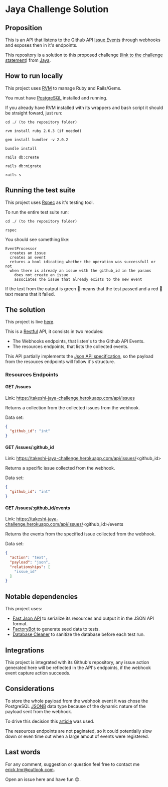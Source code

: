 # Jaya Challenge Solution

## Proposition

This is an API that listens to the Github API [Issue Events](https://developer.github.com/v3/activity/events/types/#issuesevent "Github API's documentation") through webhooks and exposes then in it's endpoints.

This repository is a solution to this proposed challenge ([link to the challenge statement](https://takeshi-jaya-challenge.herokuapp.com/developer-test-v2.1.pdf "Repository problem statement")) from [Jaya](https://jaya.tech/ "Jaya's Homepage").

## How to run locally

This project uses [RVM](https://rvm.io/ "RVM's Homepage") to manage Ruby and Rails/Gems.

You must have [PostgreSQL](https://www.postgresql.org/ "PostgreSQL's Homepage") installed and running.

If you already have RVM installed with its wrappers and bash script it should be straight foward, just run:

```
cd ./ (to the repository folder)

rvm install ruby 2.6.3 (if needed)

gem install bundler -v 2.0.2

bundle install

rails db:create

rails db:migrate

rails s
```

## Running the test suite

This project uses [Rspec](https://rspec.info/ "Rspec's Homepage") as it's testing tool.

To run the entire test suite run:

```
cd ./ (to the repository folder)

rspec
```

You should see something like:

```
EventProcessor
  creates an issue
  creates an event
  returns a bool idicating whether the operation was successfull or not
  when there is already an issue with the github_id in the params
    does not create an issue
    associates the issue that already exists to the new event
```

If the text from the output is green :green_heart: means that the test passed and a red :red_circle: text means that it failed.

## The solution

This project is live [here](https://takeshi-jaya-challenge.herokuapp.com/ "Repository Heroku link").

This is a [Restful](https://restfulapi.net/ "Restful API explanation") API, it consists in two modules:

* The Webhooks endpoints, that listen's to the Github API Events.
* The resources endpoints, that lists the collected events.

This API partially implements the [Json API specification](https://jsonapi.org/ "Json API's Homepage"), so the payload from the resouces endpoints will follow it's structure.

### Resources Endpoints

#### GET /issues

Link: https://takeshi-jaya-challenge.herokuapp.com/api/issues

Returns a collection from the collected issues from the webhook.

Data set:
```json
{
  "github_id": "int"
}
```

#### GET /issues/:github_id

Link: https://takeshi-jaya-challenge.herokuapp.com/api/issues/<github_id>

Returns a specific issue collected from the webhook.

Data set:
```json
{
  "github_id": "int"
}
```

#### GET /issues/:github_id/events

Link: https://takeshi-jaya-challenge.herokuapp.com/api/issues/<github_id>/events

Returns the events from the specified issue collected from the webhook.

Data set:
```json
{
  "action": "text",
  "payload": "json",
  "relationships": [
    "issue_id"
  ]
}
```

## Notable dependencies

This project uses:

* [Fast Json API](https://github.com/Netflix/fast_jsonapi "Fast Json API's Homepage") to serialize its resources and output it in the JSON API format.
* [FactoryBot](https://github.com/thoughtbot/factory_bot "FactoryBot's Homepage") to generate seed data to tests.
* [Database Cleaner](https://github.com/DatabaseCleaner/database_cleaner "Database Cleaner's Homepage") to sanitize the database before each test run.

## Integrations

This project is integrated with its Github's repository, any issue action generated here will be reflected in the API's endpoints, if the webhook event capture action succeeds.

## Considerations

To store the whole payload from the webhook event it was chose the PostgreSQL [JSONB](https://www.postgresql.org/docs/current/datatype-json.html "PostgreSQL JSONB data type explanation") data type because of the dynamic nature of the payload sent from the webhook.

To drive this decision this [article](https://www.citusdata.com/blog/2016/07/14/choosing-nosql-hstore-json-jsonb/ "JSON vs JSONB article") was used.

The resources endpoints are not paginated, so it could potentially slow down or even time out when a large amout of events were registered.

## Last words

For any comment, suggestion or question feel free to contact me erick.tmr@outlook.com.

Open an issue here and have fun :wink:.
